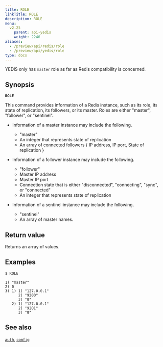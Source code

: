 ```yaml
---
title: ROLE
linkTitle: ROLE
description: ROLE
menu:
  v2.25
    parent: api-yedis
    weight: 2240
aliases:
  - /preview/api/redis/role
  - /preview/api/yedis/role
type: docs
---
```

YEDIS only has `master` role as far as Redis compatibility is concerned.

## Synopsis

**`ROLE`**

This command provides information of a Redis instance, such as its role, its state of replication, its followers, or its master. Roles are either "master", "follower", or "sentinel".

- Information of a master instance may include the following.
  * "master"
  * An integer that represents state of replication
  * An array of connected followers { IP address, IP port, State of replication }

- Information of a follower instance may include the following.
  * "follower"
  * Master IP address
  * Master IP port
  * Connection state that is either "disconnected", "connecting", "sync", or "connected"
  * An integer that represents state of replication

- Information of a sentinel instance may include the following.
  * "sentinel"
  * An array of master names.

## Return value

Returns an array of values.

## Examples

```sh
$ ROLE
```

```
1) "master"
2) 0
3) 1) 1) "127.0.0.1"
      2) "9200"
      3) "0"
   2) 1) "127.0.0.1"
      2) "9201"
      3) "0"
```

## See also

[`auth`](../auth/), [`config`](../config/)
